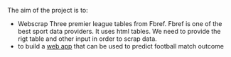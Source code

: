 The aim of the project is to:

- Webscrap Three premier league tables from Fbref. Fbref is one of the best sport data providers. It uses html tables. We need to provide the rigt table and other input in order to scrap data.
- to build a [web app](https://footballprediction.streamlit.app/) that can be used to predict football match outcome


